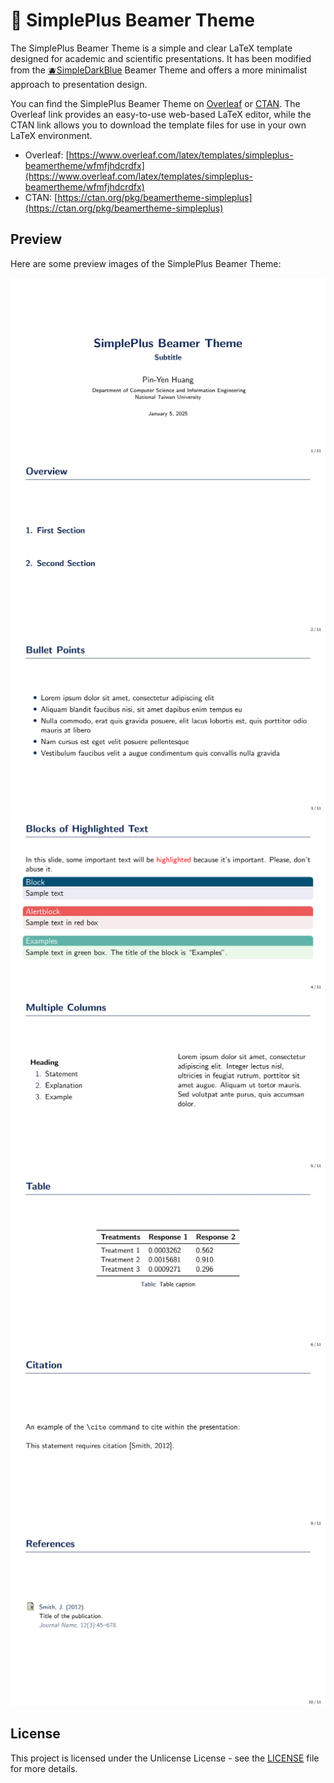 # 🍃 SimplePlus Beamer Theme

The SimplePlus Beamer Theme is a simple and clear LaTeX template designed for academic and scientific presentations. It has been modified from the [🫐SimpleDarkBlue](https://github.com/pm25/SimpleDarkBlue-BeamerTheme) Beamer Theme and offers a more minimalist approach to presentation design.

You can find the SimplePlus Beamer Theme on [Overleaf](https://www.overleaf.com/latex/templates/simpleplus-beamertheme/wfmfjhdcrdfx) or [CTAN](https://ctan.org/pkg/beamertheme-simpleplus). The Overleaf link provides an easy-to-use web-based LaTeX editor, while the CTAN link allows you to download the template files for use in your own LaTeX environment.

-   Overleaf: [https://www.overleaf.com/latex/templates/simpleplus-beamertheme/wfmfjhdcrdfx](https://www.overleaf.com/latex/templates/simpleplus-beamertheme/wfmfjhdcrdfx)
-   CTAN: [https://ctan.org/pkg/beamertheme-simpleplus](https://ctan.org/pkg/beamertheme-simpleplus)

## Preview

Here are some preview images of the SimplePlus Beamer Theme:

![page1](preview/1.webp)
![page2](preview/2.webp)
![page3](preview/3.webp)
![page4](preview/4.webp)
![page5](preview/5.webp)
![page6](preview/6.webp)
![page9](preview/9.webp)
![page10](preview/10.webp)

## License

This project is licensed under the Unlicense License - see the [LICENSE](./LICENSE) file for more details.
